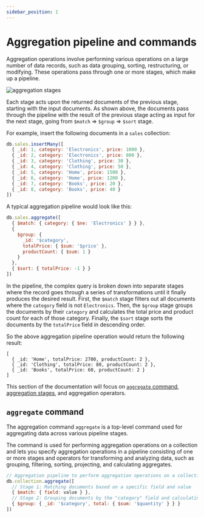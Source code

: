 ```yaml
---
sidebar_position: 1
---
```


# Aggregation pipeline and commands

Aggregation operations involve performing various operations on a large number of data records, such as data grouping, sorting, restructuring, or modifying.
These operations pass through one or more stages, which make up a pipeline.

![aggregation stages](/img/docs/aggregation-stages.jpg)

Each stage acts upon the returned documents of the previous stage, starting with the input documents.
As shown above, the documents pass through the pipeline with the result of the previous stage acting as input for the next stage, going from `$match` => `$group` => `$sort` stage.

For example, insert the following documents in a `sales` collection:

```javascript
db.sales.insertMany([
  { _id: 1, category: 'Electronics', price: 1000 },
  { _id: 2, category: 'Electronics', price: 800 },
  { _id: 3, category: 'Clothing', price: 30 },
  { _id: 4, category: 'Clothing', price: 50 },
  { _id: 5, category: 'Home', price: 1500 },
  { _id: 6, category: 'Home', price: 1200 },
  { _id: 7, category: 'Books', price: 20 },
  { _id: 8, category: 'Books', price: 40 }
])
```

A typical aggregation pipeline would look like this:

```javascript
db.sales.aggregate([
  { $match: { category: { $ne: 'Electronics' } } },
  {
    $group: {
      _id: '$category',
      totalPrice: { $sum: '$price' },
      productCount: { $sum: 1 }
    }
  },
  { $sort: { totalPrice: -1 } }
])
```

In the pipeline, the complex query is broken down into separate stages where the record goes through a series of transformations until it finally produces the desired result.
First, the `$match` stage filters out all documents where the `category` field is not `Electronics`.
Then, the `$group` stage groups the documents by their `category` and calculates the total price and product count for each of those category.
Finally, the `$sort` stage sorts the documents by the `totalPrice` field in descending order.

So the above aggregation pipeline operation would return the following result:

```javascripton5
[
  { _id: 'Home', totalPrice: 2700, productCount: 2 },
  { _id: 'Clothing', totalPrice: 80, productCount: 2 },
  { _id: 'Books', totalPrice: 60, productCount: 2 }
]
```

This section of the documentation will focus on [`aggregate` command](#aggregate-command), [aggregation stages](aggregation-stages.md), and aggregation operators.

## `aggregate` command

The aggregation command `aggregate` is a top-level command used for aggregating data across various pipeline stages.

The command is used for performing aggregation operations on a collection and lets you specify aggregation operations in a pipeline consisting of one or more stages and operators for transforming and analyzing data, such as grouping, filtering, sorting, projecting, and calculating aggregates.

```javascript
// Aggregation pipeline to perform aggregation operations on a collection
db.collection.aggregate([
  // Stage 1: Matching documents based on a specific field and value
  { $match: { field: value } },
  // Stage 2: Grouping documents by the "category" field and calculating the sum of the "quantity" field
  { $group: { _id: '$category', total: { $sum: '$quantity' } } }
])
```
